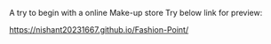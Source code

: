 A try to begin with a online Make-up store
Try below link for preview:

https://nishant20231667.github.io/Fashion-Point/
